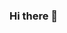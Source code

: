 ### Hi there 👋

<!--
**arnab132/arnab132** is a ✨ _special_ ✨ repository because its `README.md` (this file) appears on your GitHub profile.

Here are some ideas to get you started:

- 🔭 I’m currently working on Machine Learning
- 🌱 I’m currently learning Artificial Intelligence
- 👯 I’m looking to collaborate on common interest
- 💬 Brainstorm with me over tech, algorithms, career, and music
- 📫 How to reach me: Linkedin
- 😄 Pronouns: ...
- ⚡ Fun fact: ...
-->
